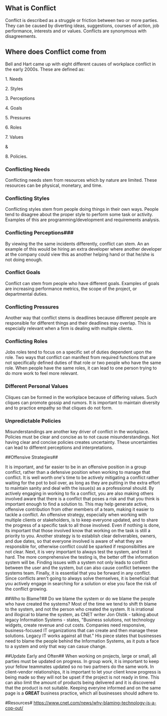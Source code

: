 ## What is Conflict ##
Conflict is described as a struggle or friction between two or more parties. They can be caused by diverting ideas, suggestions, courses of action, job performance, interests and or values. Conflicts are synonymous with disagreements. 

## Where does Conflict come from ##
Bell and Hart came up with eight different causes of workplace conflict in the early 2000s. These are defined as:
<p>1. Needs
<p>2. Styles
<p>3. Perceptions
<p>4. Goals
<p>5. Pressures
<p>6. Roles
<p>7. Values
<p>& 
<p>8. Policies. 

### Conflicting Needs ###
Conflicting needs stem from resources which by nature are limited. These resources can be physical, monetary, and time. 

### Conflicting Styles ###
Conflicting styles stem from people doing things in their own ways. People tend to disagree about the proper style to perform some task or activity. Examples of this are programming/development and requirements analysis. 

### Conflicting Perceptions###
By viewing the the same incidents differently, conflict can stem. An an example of this would be hiring an extra developer where another developer at the company could view this as another helping hand or that he/she is not doing enough. 

### Conflict Goals ###
Conflict can stem from people who have different goals. Examples of goals are increasing performance metrics, the scope of the project, or departmental duties. 

### Conflicting Pressures 
Another way that conflict stems is deadlines because different people are responsible for different things and their deadlines may overlap. This is especially relevant when a firm is dealing with multiple clients. 

### Conflicting Roles ###
Jobs roles tend to focus on a specific set of duties dependent upon the role. Two ways that conflict can manifest from required functions that are not specifically defined duties of that role or two people who have the same role. When people have the same roles, it can lead to one person trying to do more work to feel more relevant. 

### Different Personal Values ###
Cliques can be formed in the workplace because of differing values. Such cliques can promote gossip and rumors. It is important to maintain diversity and to practice empathy so that cliques do not form. 

### Unpredictable Policies ###
Misunderstandings are another key driver of conflict in the workplace. Policies must be clear and concise as to not cause misunderstandings. Not having clear and concise policies creates uncertainty. These uncertainties can lead to different perceptions and interpretations. 

##Offensive Strategies##

It is important, and far easier to be in an offensive position in a group conflict, rather than a defensive position when working to manage that conflict. It is well worth one's time to be actively mitigating a conflict rather waiting for the pot to boil over, as long as they are putting in the extra effort to maintain sanity and deal with the issue(s) as a professional should. By actively engaging in working to fix a conflict, you are also making others involved aware that there is a conflict that poses a risk and that you think is important enough to find a solution to. This may help generate active, offensive contribution from other members of a team, making it easier to tackle a conflict. An offensive strategy, especially when working with multiple clients or stakeholders, is to keep everyone updated, and to share the progress of a specific task to all those involved. Even if nothing is done, its important that those involved know that working on the task is still a priority to you. Another strategy is to establish clear deliverables, owners, and due dates, so that everyone involved is aware of what they are responsible for, otherwise conflict could be sparked if responsibilties are not clear. Next, it is very important to always test the system, and test it  hard. The more comprehensive the testing is, the better off the information system will be. Finding issues with a system not only leads to conflict between the user and the system, but can also cause conflict between the systems team. Finally, it is essential that you be forward in any conflict. Since conflicts aren't going to always solve themselves, it is beneficial that you actively engage in searching for a solution or else you face the risk of the conflict growing. 

##Who to Blame?##
Do we blame the system or do we blame the people who have created the systems? Most of the time we tend to shift th blame to the system, and not the person who created the system. It is irrational and illogical to blame the system, as CNET writer Jon Olstik - talking about legacy Information Systems - states, "Business solutions, not technology widgets, create revenue and cut costs. Companies need responsive, business-focused IT organizations that can create and then manage these solutions. Legacy IT works against all that." His piece states that businesses need to blame the people behind the Information Systems, as it puts a face to a system and only that way can casue change. 

##Update Early and Often##
When working on projects, large or small, all parties must be updated on progress. In group work, it is important to keep your fellow teammates updated so no two partners do the same work. In client-vendor relationships, it is important to let your client know progress is being made so they will not be upset if the project is not ready in time. This can also limit the amount of products being delivered and it is discovered that the product is not suitable. Keeping everyine informed and on the same page is a <b>GREAT</b> business practice, which all businesses should adhere to.

#Resources#
https://www.cnet.com/news/why-blaming-technology-is-a-cop-out/
